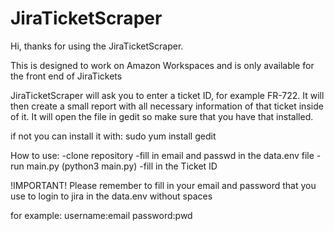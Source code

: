 # JiraTicketScraper

Hi, thanks for using the JiraTicketScraper.

This is designed to work on Amazon Workspaces and is only available for the front end of JiraTickets

JiraTicketScraper will ask you to enter a ticket ID, for example FR-722. It will then create a 
small report with all necessary information of that ticket inside of it. It will open the file
in gedit so make sure that you have that installed.

if not you can install it with: sudo yum install gedit

How to use:
-clone repository
-fill in email and passwd in the data.env file
-run main.py (python3 main.py)
-fill in the Ticket ID

!IMPORTANT!
Please remember to fill in your email and password that you use to login to jira in the data.env without spaces

for example:
username:email
password:pwd
